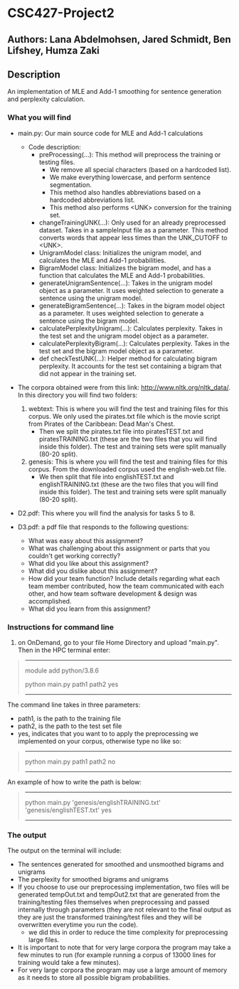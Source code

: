 # CSC427-Project2 
## Authors: Lana Abdelmohsen, Jared Schmidt, Ben Lifshey, Humza Zaki
## Description 
An implementation of MLE and Add-1 smoothing for sentence generation and perplexity calculation. 
### What you will find  
- main.py: Our main source code for MLE and Add-1 calculations
    - Code description:
      - preProcessing(...): This method will preprocess the training or testing files. 
        - We remove all special characters (based on a hardcoded list).
        - We make everything lowercase, and perform sentence segmentation. 
        - This method also handles abbreviations based on a hardcoded abbreviations list.
        - This method also performs <UNK<UNK>> conversion for the training set.
      - changeTrainingUNK(...): Only used for an already preprocessed dataset. Takes in a sampleInput file as a parameter. This method converts words that appear less times than the UNK_CUTOFF to <UNK<UNK>>.
      - UnigramModel class: Initializes the unigram model, and calculates the MLE and Add-1 probabilities.
      - BigramModel class: Initializes the bigram model, and has a function that calculates the MLE and Add-1 probabilities. 
      - generateUnigramSentence(...): Takes in the unigram model object as a parameter. It uses weighted selection to generate a sentence using the unigram model.
      - generateBigramSentence(...): Takes in the bigram model object as a parameter. It uses weighted selection to generate a sentence using the bigram model.
      - calculatePerplexityUnigram(...): Calculates perplexity. Takes in the test set and the unigram model object as a parameter.
      - calculatePerplexityBigram(...): Calculates perplexity. Takes in the test set and the bigram model object as a parameter. 
      - def checkTestUNK(...): Helper method for calculating bigram perplexity. It accounts for the test set containing a bigram that did not appear in the training set. 

- The corpora obtained were from this link: http://www.nltk.org/nltk_data/. In this directory you will find two folders: 
  1. webtext: This is where you will find the test and training files for this corpus. We only used the pirates.txt file which is the movie script from Pirates of the Caribbean: Dead Man's Chest. 
        - Then we split the pirates.txt file into piratesTEST.txt and piratesTRAINING.txt (these are the two files that you will find inside this folder). The test and training sets were split manually (80-20 split).
  2. genesis: This is where you will find the test and training files for this corpus. From the downloaded corpus used the english-web.txt file. 
        - We then split that file into englishTEST.txt and englishTRAINING.txt (these are the two files that you will find inside this folder). The test and training sets were split manually (80-20 split). 

- D2.pdf: This where you will find the analysis for tasks 5 to 8. 
 
- D3.pdf: a pdf file that responds to the following questions: 
    - What was easy about this assignment?
    - What was challenging about this assignment or parts that you couldn't get working correctly?
    - What did you like about this assignment?
    - What did you dislike about this assignment?
    - How did your team function? Include details regarding what each team
      member contributed, how the team communicated with each other, and
      how team software development & design was accomplished. 
    - What did you learn from this assignment?

### Instructions for command line 

1. on OnDemand, go to your file Home Directory and upload "main.py". Then in the HPC terminal enter: 
>***
> module add python/3.8.6
> 
> python main.py path1 path2 yes 
>***

The command line takes in three parameters: 
- path1, is the path to the training file
- path2, is the path to the test set file
- yes, indicates that you want to to apply the preprocessing we implemented on your corpus, otherwise type no like so:

>***
> python main.py path1 path2 no
>
>***

An example of how to write the path is below: 
>***
>python main.py 'genesis/englishTRAINING.txt' 
'genesis/englishTEST.txt' yes  
>
>***

### The output
The output on the terminal will include: 
  - The sentences generated for smoothed and unsmoothed bigrams and unigrams
  - The perplexity for smoothed bigrams and unigrams
  - If you choose to use our preprocessing implementation, two files will be generated tempOut.txt and tempOut2.txt that are generated from the training/testing files themselves when preprocessing and passed internally through parameters (they are not relevant to the final output as they are just the transformed training/test files and they will be overwritten everytime you run the code).
    - we did this in order to reduce the time complexity for preprocessing large files. 
  - It is important to note that for very large corpora the program may take a few minutes to run (for example running a corpus of 13000 lines for training would take a few minutes).
  - For very large corpora the program may use a large amount of memory as it needs to store all possible bigram probabilities. 
